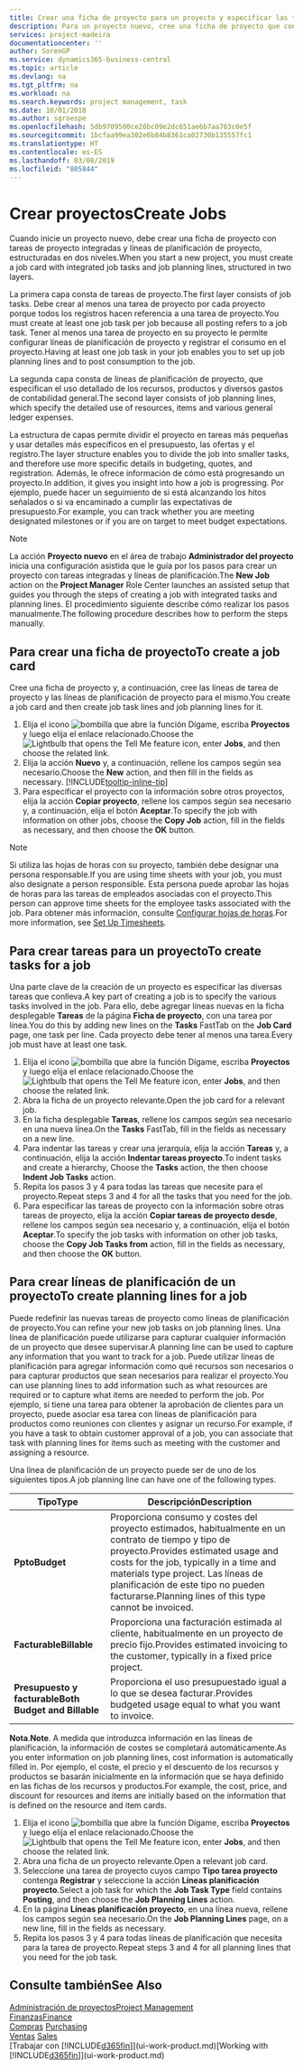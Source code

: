 ```yaml
---
title: Crear una ficha de proyecto para un proyecto y especificar las tareas | Documentos de Microsoft
description: Para un proyecto nuevo, cree una ficha de proyecto que contenga tareas y líneas de planificación, como ayuda para administrar el progreso y los presupuestos.
services: project-madeira
documentationcenter: ''
author: SorenGP
ms.service: dynamics365-business-central
ms.topic: article
ms.devlang: na
ms.tgt_pltfrm: na
ms.workload: na
ms.search.keywords: project management, task
ms.date: 10/01/2018
ms.author: sgroespe
ms.openlocfilehash: 5db9709500ce20bc09e2dc651ae6b7aa763c0e5f
ms.sourcegitcommit: 1bcfaa99ea302e6b84b8361ca02730b135557fc1
ms.translationtype: HT
ms.contentlocale: es-ES
ms.lasthandoff: 03/08/2019
ms.locfileid: "805844"
---
```

# <a name="create-jobs"></a><span data-ttu-id="b8df1-103">Crear proyectos</span><span class="sxs-lookup"><span data-stu-id="b8df1-103">Create Jobs</span></span>
<span data-ttu-id="b8df1-104">Cuando inicie un proyecto nuevo, debe crear una ficha de proyecto con tareas de proyecto integradas y líneas de planificación de proyecto, estructuradas en dos niveles.</span><span class="sxs-lookup"><span data-stu-id="b8df1-104">When you start a new project, you must create a job card with integrated job tasks and job planning lines, structured in two layers.</span></span>  

<span data-ttu-id="b8df1-105">La primera capa consta de tareas de proyecto.</span><span class="sxs-lookup"><span data-stu-id="b8df1-105">The first layer consists of job tasks.</span></span> <span data-ttu-id="b8df1-106">Debe crear al menos una tarea de proyecto por cada proyecto porque todos los registros hacen referencia a una tarea de proyecto.</span><span class="sxs-lookup"><span data-stu-id="b8df1-106">You must create at least one job task per job because all posting refers to a job task.</span></span> <span data-ttu-id="b8df1-107">Tener al menos una tarea de proyecto en su proyecto le permite configurar líneas de planificación de proyecto y registrar el consumo en el proyecto.</span><span class="sxs-lookup"><span data-stu-id="b8df1-107">Having at least one job task in your job enables you to set up job planning lines and to post consumption to the job.</span></span>

<span data-ttu-id="b8df1-108">La segunda capa consta de líneas de planificación de proyecto, que especifican el uso detallado de los recursos, productos y diversos gastos de contabilidad general.</span><span class="sxs-lookup"><span data-stu-id="b8df1-108">The second layer consists of job planning lines, which specify the detailed use of resources, items and various general ledger expenses.</span></span>

<span data-ttu-id="b8df1-109">La estructura de capas permite dividir el proyecto en tareas más pequeñas y usar detalles más específicos en el presupuesto, las ofertas y el registro.</span><span class="sxs-lookup"><span data-stu-id="b8df1-109">The layer structure enables you to divide the job into smaller tasks, and therefore use more specific details in budgeting, quotes, and registration.</span></span> <span data-ttu-id="b8df1-110">Además, le ofrece información de cómo está progresando un proyecto.</span><span class="sxs-lookup"><span data-stu-id="b8df1-110">In addition, it gives you insight into how a job is progressing.</span></span> <span data-ttu-id="b8df1-111">Por ejemplo, puede hacer un seguimiento de si está alcanzando los hitos señalados o si va encaminado a cumplir las expectativas de presupuesto.</span><span class="sxs-lookup"><span data-stu-id="b8df1-111">For example, you can track whether you are meeting designated milestones or if you are on target to meet budget expectations.</span></span>

> [!NOTE]  
>   <span data-ttu-id="b8df1-112">La acción **Proyecto nuevo** en el área de trabajo **Administrador del proyecto** inicia una configuración asistida que le guía por los pasos para crear un proyecto con tareas integradas y líneas de planificación.</span><span class="sxs-lookup"><span data-stu-id="b8df1-112">The **New Job** action on the **Project Manager** Role Center launches an assisted setup that guides you through the steps of creating a job with integrated tasks and planning lines.</span></span> <span data-ttu-id="b8df1-113">El procedimiento siguiente describe cómo realizar los pasos manualmente.</span><span class="sxs-lookup"><span data-stu-id="b8df1-113">The following procedure describes how to perform the steps manually.</span></span>

## <a name="to-create-a-job-card"></a><span data-ttu-id="b8df1-114">Para crear una ficha de proyecto</span><span class="sxs-lookup"><span data-stu-id="b8df1-114">To create a job card</span></span>
<span data-ttu-id="b8df1-115">Cree una ficha de proyecto y, a continuación, cree las líneas de tarea de proyecto y las líneas de planificación de proyecto para el mismo.</span><span class="sxs-lookup"><span data-stu-id="b8df1-115">You create a job card and then create job task lines and job planning lines for it.</span></span>

1. <span data-ttu-id="b8df1-116">Elija el icono ![bombilla que abre la función Dígame](media/ui-search/search_small.png "Dígame que desea hacer"), escriba **Proyectos** y luego elija el enlace relacionado.</span><span class="sxs-lookup"><span data-stu-id="b8df1-116">Choose the ![Lightbulb that opens the Tell Me feature](media/ui-search/search_small.png "Tell me what you want to do") icon, enter **Jobs**, and then choose the related link.</span></span>  
2. <span data-ttu-id="b8df1-117">Elija la acción **Nuevo** y, a continuación, rellene los campos según sea necesario.</span><span class="sxs-lookup"><span data-stu-id="b8df1-117">Choose the **New** action, and then fill in the fields as necessary.</span></span> [!INCLUDE[tooltip-inline-tip](includes/tooltip-inline-tip_md.md)]
3. <span data-ttu-id="b8df1-118">Para especificar el proyecto con la información sobre otros proyectos, elija la acción **Copiar proyecto**, rellene los campos según sea necesario y, a continuación, elija el botón **Aceptar**.</span><span class="sxs-lookup"><span data-stu-id="b8df1-118">To specify the job with information on other jobs, choose the **Copy Job** action, fill in the fields as necessary, and then choose the **OK** button.</span></span>

> [!NOTE]  
>   <span data-ttu-id="b8df1-119">Si utiliza las hojas de horas con su proyecto, también debe designar una persona responsable.</span><span class="sxs-lookup"><span data-stu-id="b8df1-119">If you are using time sheets with your job, you must also designate a person responsible.</span></span> <span data-ttu-id="b8df1-120">Esta persona puede aprobar las hojas de horas para las tareas de empleados asociadas con el proyecto.</span><span class="sxs-lookup"><span data-stu-id="b8df1-120">This person can approve time sheets for the employee tasks associated with the job.</span></span> <span data-ttu-id="b8df1-121">Para obtener más información, consulte [Configurar hojas de horas](projects-how-setup-time-sheets.md).</span><span class="sxs-lookup"><span data-stu-id="b8df1-121">For more information, see [Set Up Timesheets](projects-how-setup-time-sheets.md).</span></span>

## <a name="to-create-tasks-for-a-job"></a><span data-ttu-id="b8df1-122">Para crear tareas para un proyecto</span><span class="sxs-lookup"><span data-stu-id="b8df1-122">To create tasks for a job</span></span>
<span data-ttu-id="b8df1-123">Una parte clave de la creación de un proyecto es especificar las diversas tareas que conlleva.</span><span class="sxs-lookup"><span data-stu-id="b8df1-123">A key part of creating a job is to specify the various tasks involved in the job.</span></span> <span data-ttu-id="b8df1-124">Para ello, debe agregar líneas nuevas en la ficha desplegable **Tareas** de la página **Ficha de proyecto**, con una tarea por línea.</span><span class="sxs-lookup"><span data-stu-id="b8df1-124">You do this by adding new lines on the **Tasks** FastTab on the **Job Card** page, one task per line.</span></span> <span data-ttu-id="b8df1-125">Cada proyecto debe tener al menos una tarea.</span><span class="sxs-lookup"><span data-stu-id="b8df1-125">Every job must have at least one task.</span></span>

1. <span data-ttu-id="b8df1-126">Elija el icono ![bombilla que abre la función Dígame](media/ui-search/search_small.png "Dígame que desea hacer"), escriba **Proyectos** y luego elija el enlace relacionado.</span><span class="sxs-lookup"><span data-stu-id="b8df1-126">Choose the ![Lightbulb that opens the Tell Me feature](media/ui-search/search_small.png "Tell me what you want to do") icon, enter **Jobs**, and then choose the related link.</span></span>
2. <span data-ttu-id="b8df1-127">Abra la ficha de un proyecto relevante.</span><span class="sxs-lookup"><span data-stu-id="b8df1-127">Open the job card for a relevant job.</span></span>
3. <span data-ttu-id="b8df1-128">En la ficha desplegable **Tareas**, rellene los campos según sea necesario en una nueva línea.</span><span class="sxs-lookup"><span data-stu-id="b8df1-128">On the **Tasks** FastTab, fill in the fields as necessary on a new line.</span></span>
4. <span data-ttu-id="b8df1-129">Para indentar las tareas y crear una jerarquía, elija la acción **Tareas** y, a continuación, elija la acción **Indentar tareas proyecto**.</span><span class="sxs-lookup"><span data-stu-id="b8df1-129">To indent tasks and create a hierarchy, Choose the **Tasks** action, the then choose **Indent Job Tasks** action.</span></span>
5. <span data-ttu-id="b8df1-130">Repita los pasos 3 y 4 para todas las tareas que necesite para el proyecto.</span><span class="sxs-lookup"><span data-stu-id="b8df1-130">Repeat steps 3 and 4 for all the tasks that you need for the job.</span></span>
6. <span data-ttu-id="b8df1-131">Para especificar las tareas de proyecto con la información sobre otras tareas de proyecto, elija la acción **Copiar tareas de proyecto desde**, rellene los campos según sea necesario y, a continuación, elija el botón **Aceptar**.</span><span class="sxs-lookup"><span data-stu-id="b8df1-131">To specify the job tasks with information on other job tasks, choose the **Copy Job Tasks from** action, fill in the fields as necessary, and then choose the **OK** button.</span></span>

## <a name="to-create-planning-lines-for-a-job"></a><span data-ttu-id="b8df1-132">Para crear líneas de planificación de un proyecto</span><span class="sxs-lookup"><span data-stu-id="b8df1-132">To create planning lines for a job</span></span>
<span data-ttu-id="b8df1-133">Puede redefinir las nuevas tareas de proyecto como líneas de planificación de proyecto.</span><span class="sxs-lookup"><span data-stu-id="b8df1-133">You can refine your new job tasks on job planning lines.</span></span> <span data-ttu-id="b8df1-134">Una línea de planificación puede utilizarse para capturar cualquier información de un proyecto que desee supervisar.</span><span class="sxs-lookup"><span data-stu-id="b8df1-134">A planning line can be used to capture any information that you want to track for a job.</span></span> <span data-ttu-id="b8df1-135">Puede utilizar líneas de planificación para agregar información como qué recursos son necesarios o para capturar productos que sean necesarios para realizar el proyecto.</span><span class="sxs-lookup"><span data-stu-id="b8df1-135">You can use planning lines to add information such as what resources are required or to capture what items are needed to perform the job.</span></span> <span data-ttu-id="b8df1-136">Por ejemplo, si tiene una tarea para obtener la aprobación de clientes para un proyecto, puede asociar esa tarea con líneas de planificación para productos como reuniones con clientes y asignar un recurso.</span><span class="sxs-lookup"><span data-stu-id="b8df1-136">For example, if you have a task to obtain customer approval of a job, you can associate that task with planning lines for items such as meeting with the customer and assigning a resource.</span></span>  

<span data-ttu-id="b8df1-137">Una línea de planificación de un proyecto puede ser de uno de los siguientes tipos.</span><span class="sxs-lookup"><span data-stu-id="b8df1-137">A job planning line can have one of the following types.</span></span>  

| <span data-ttu-id="b8df1-138">Tipo</span><span class="sxs-lookup"><span data-stu-id="b8df1-138">Type</span></span> | <span data-ttu-id="b8df1-139">Descripción</span><span class="sxs-lookup"><span data-stu-id="b8df1-139">Description</span></span> |
| --- | --- |
| <span data-ttu-id="b8df1-140">**Ppto**</span><span class="sxs-lookup"><span data-stu-id="b8df1-140">**Budget**</span></span> |<span data-ttu-id="b8df1-141">Proporciona consumo y costes del proyecto estimados, habitualmente en un contrato de tiempo y tipo de proyecto.</span><span class="sxs-lookup"><span data-stu-id="b8df1-141">Provides estimated usage and costs for the job, typically in a time and materials type project.</span></span> <span data-ttu-id="b8df1-142">Las líneas de planificación de este tipo no pueden facturarse.</span><span class="sxs-lookup"><span data-stu-id="b8df1-142">Planning lines of this type cannot be invoiced.</span></span> |
| <span data-ttu-id="b8df1-143">**Facturable**</span><span class="sxs-lookup"><span data-stu-id="b8df1-143">**Billable**</span></span> |<span data-ttu-id="b8df1-144">Proporciona una facturación estimada al cliente, habitualmente en un proyecto de precio fijo.</span><span class="sxs-lookup"><span data-stu-id="b8df1-144">Provides estimated invoicing to the customer, typically in a fixed price project.</span></span> |
| <span data-ttu-id="b8df1-145">**Presupuesto y facturable**</span><span class="sxs-lookup"><span data-stu-id="b8df1-145">**Both Budget and Billable**</span></span> |<span data-ttu-id="b8df1-146">Proporciona el uso presupuestado igual a lo que se desea facturar.</span><span class="sxs-lookup"><span data-stu-id="b8df1-146">Provides budgeted usage equal to what you want to invoice.</span></span> |

<span data-ttu-id="b8df1-147">**Nota**.</span><span class="sxs-lookup"><span data-stu-id="b8df1-147">**Note**.</span></span> <span data-ttu-id="b8df1-148">A medida que introduzca información en las líneas de planificación, la información de costes se completará automáticamente.</span><span class="sxs-lookup"><span data-stu-id="b8df1-148">As you enter information on job planning lines, cost information is automatically filled in.</span></span> <span data-ttu-id="b8df1-149">Por ejemplo, el coste, el precio y el descuento de los recursos y productos se basarán inicialmente en la información que se haya definido en las fichas de los recursos y productos.</span><span class="sxs-lookup"><span data-stu-id="b8df1-149">For example, the cost, price, and discount for resources and items are initially based on the information that is defined on the resource and item cards.</span></span>

1. <span data-ttu-id="b8df1-150">Elija el icono ![bombilla que abre la función Dígame](media/ui-search/search_small.png "Dígame que desea hacer"), escriba **Proyectos** y luego elija el enlace relacionado.</span><span class="sxs-lookup"><span data-stu-id="b8df1-150">Choose the ![Lightbulb that opens the Tell Me feature](media/ui-search/search_small.png "Tell me what you want to do") icon, enter **Jobs**, and then choose the related link.</span></span>
2. <span data-ttu-id="b8df1-151">Abra una ficha de un proyecto relevante.</span><span class="sxs-lookup"><span data-stu-id="b8df1-151">Open a relevant job card.</span></span>
3. <span data-ttu-id="b8df1-152">Seleccione una tarea de proyecto cuyos campo **Tipo tarea proyecto** contenga **Registrar** y seleccione la acción **Líneas planificación proyecto**.</span><span class="sxs-lookup"><span data-stu-id="b8df1-152">Select a job task for which the **Job Task Type** field contains **Posting**, and then choose the **Job Planning Lines** action.</span></span>  
4. <span data-ttu-id="b8df1-153">En la página **Líneas planificación proyecto**, en una línea nueva, rellene los campos según sea necesario.</span><span class="sxs-lookup"><span data-stu-id="b8df1-153">On the **Job Planning Lines** page, on a new line, fill in the fields as necessary.</span></span>
5. <span data-ttu-id="b8df1-154">Repita los pasos 3 y 4 para todas líneas de planificación que necesita para la tarea de proyecto.</span><span class="sxs-lookup"><span data-stu-id="b8df1-154">Repeat steps 3 and 4 for all planning lines that you need for the job task.</span></span>

## <a name="see-also"></a><span data-ttu-id="b8df1-155">Consulte también</span><span class="sxs-lookup"><span data-stu-id="b8df1-155">See Also</span></span>
[<span data-ttu-id="b8df1-156">Administración de proyectos</span><span class="sxs-lookup"><span data-stu-id="b8df1-156">Project Management</span></span>](projects-manage-projects.md)  
[<span data-ttu-id="b8df1-157">Finanzas</span><span class="sxs-lookup"><span data-stu-id="b8df1-157">Finance</span></span>](finance.md)  
<span data-ttu-id="b8df1-158">[Compras](purchasing-manage-purchasing.md)       </span><span class="sxs-lookup"><span data-stu-id="b8df1-158">[Purchasing](purchasing-manage-purchasing.md)       </span></span>  
<span data-ttu-id="b8df1-159">[Ventas](sales-manage-sales.md)    </span><span class="sxs-lookup"><span data-stu-id="b8df1-159">[Sales](sales-manage-sales.md)    </span></span>  
<span data-ttu-id="b8df1-160">[Trabajar con [!INCLUDE[d365fin](includes/d365fin_md.md)]](ui-work-product.md)</span><span class="sxs-lookup"><span data-stu-id="b8df1-160">[Working with [!INCLUDE[d365fin](includes/d365fin_md.md)]](ui-work-product.md)</span></span>  
